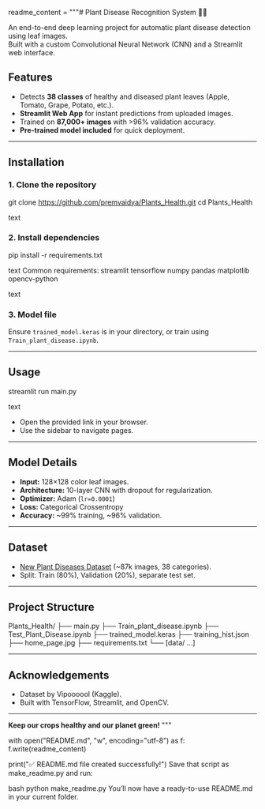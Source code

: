 readme_content = """# Plant Disease Recognition System 🌿🔬

An end-to-end deep learning project for automatic plant disease detection using leaf images.  
Built with a custom Convolutional Neural Network (CNN) and a Streamlit web interface.

## Features

- Detects **38 classes** of healthy and diseased plant leaves (Apple, Tomato, Grape, Potato, etc.).
- **Streamlit Web App** for instant predictions from uploaded images.
- Trained on **87,000+ images** with >96% validation accuracy.
- **Pre-trained model included** for quick deployment.

---

## Installation

### 1. Clone the repository
git clone https://github.com/premvaidya/Plants_Health.git
cd Plants_Health

text

### 2. Install dependencies
pip install -r requirements.txt

text
Common requirements:
streamlit
tensorflow
numpy
pandas
matplotlib
opencv-python

text

### 3. Model file
Ensure `trained_model.keras` is in your directory, or train using `Train_plant_disease.ipynb`.

---

## Usage

streamlit run main.py

text
- Open the provided link in your browser.
- Use the sidebar to navigate pages.

---

## Model Details

- **Input:** 128×128 color leaf images.
- **Architecture:** 10-layer CNN with dropout for regularization.
- **Optimizer:** Adam (`lr=0.0001`)
- **Loss:** Categorical Crossentropy
- **Accuracy:** ~99% training, ~96% validation.

---

## Dataset

- [New Plant Diseases Dataset](https://www.kaggle.com/datasets/vipoooool/new-plant-diseases-dataset) (~87k images, 38 categories).
- Split: Train (80%), Validation (20%), separate test set.

---

## Project Structure

Plants_Health/
├── main.py
├── Train_plant_disease.ipynb
├── Test_Plant_Disease.ipynb
├── trained_model.keras
├── training_hist.json
├── home_page.jpg
├── requirements.txt
└── [data/ ...]

---

## Acknowledgements

- Dataset by Vipoooool (Kaggle).
- Built with TensorFlow, Streamlit, and OpenCV.

---


**Keep our crops healthy and our planet green!**
"""

with open("README.md", "w", encoding="utf-8") as f:
    f.write(readme_content)

print("✅ README.md file created successfully!")
Save that script as make_readme.py and run:

bash
python make_readme.py
You’ll now have a ready-to-use README.md in your current folder.


